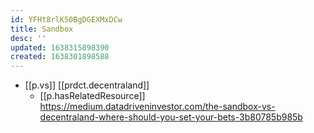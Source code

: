 ```yaml
---
id: YFHt8rlK50BgDGEXMxDCw
title: Sandbox
desc: ''
updated: 1638315898390
created: 1638301898588
---
```




- [[p.vs]] [[prdct.decentraland]] 
  - [[p.hasRelatedResource]] https://medium.datadriveninvestor.com/the-sandbox-vs-decentraland-where-should-you-set-your-bets-3b80785b985b


